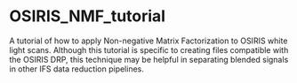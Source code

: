 # OSIRIS_NMF_tutorial
A tutorial of how to apply Non-negative Matrix Factorization to OSIRIS white light scans. Although this tutorial is specific to creating files compatible with the OSIRIS DRP, this technique may be helpful in separating blended signals in other IFS data reduction pipelines.
